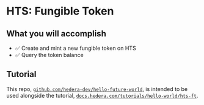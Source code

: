 # HTS: Fungible Token

## What you will accomplish

- ✅ Create and mint a new fungible token on HTS
- ✅ Query the token balance

## Tutorial

This repo, [`github.com/hedera-dev/hello-future-world`](https://github.com/hedera-dev/hello-future-world/),
is intended to be used alongside the tutorial,
[`docs.hedera.com/tutorials/hello-world/hts-ft`](https://docs.hedera.com/tutorials/hello-world/hts-ft/).
